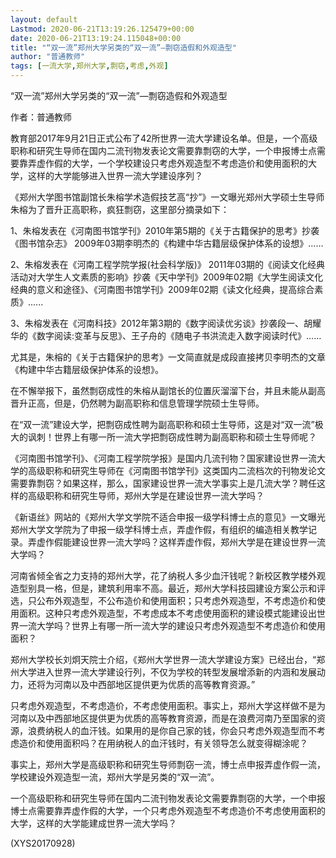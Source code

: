 ```yaml
---
layout: default
Lastmod: 2020-06-21T13:19:26.125479+00:00
date: 2020-06-21T13:19:24.115048+00:00
title: "“双一流”郑州大学另类的“双一流”—剽窃造假和外观造型"
author: "普通教师"
tags: [一流大学,郑州大学,剽窃,考虑,外观]
---
```


“双一流”郑州大学另类的“双一流”—剽窃造假和外观造型

作者：普通教师

教育部2017年9月21日正式公布了42所世界一流大学建设名单。但是，一个高级职称和研究生导师在国内二流刊物发表论文需要靠剽窃的大学，一个申报博士点需要靠弄虚作假的大学，一个学校建设只考虑外观造型不考虑造价和使用面积的大学，这样的大学能够进入世界一流大学建设序列？

《郑州大学图书馆副馆长朱榕学术造假技艺高“抄”》一文曝光郑州大学硕士生导师朱榕为了晋升正高职称，疯狂剽窃，这里部分摘录如下：

1、朱榕发表在《河南图书馆学刊》2010年第5期的《关于古籍保护的思考》抄袭《图书馆杂志》 2009年03期李明杰的《构建中华古籍层级保护体系的设想》……

2、朱榕发表在《河南工程学院学报(社会科学版)》 2011年03期的《阅读文化经典活动对大学生人文素质的影响》抄袭《天中学刊》2009年02期《大学生阅读文化经典的意义和途径》、《河南图书馆学刊》2009年02期《读文化经典，提高综合素质》......

3、朱榕发表在《河南科技》2012年第3期的《数字阅读优劣谈》抄袭段一、胡耀华的《数字阅读:变革与反思》、王子舟的《随电子书洪流走入数字阅读时代》……

尤其是，朱榕的《关于古籍保护的思考》一文简直就是成段直接拷贝李明杰的文章《构建中华古籍层级保护体系的设想》。

在不懈举报下，虽然剽窃成性的朱榕从副馆长的位置灰溜溜下台，并且未能从副高晋升正高，但是，仍然聘为副高职称和信息管理学院硕士生导师。

在“双一流”建设大学，把剽窃成性聘为副高职称和硕士生导师，这是对“双一流”极大的讽刺！世界上有哪一所一流大学把剽窃成性聘为副高职称和硕士生导师呢？

《河南图书馆学刊》、《河南工程学院学报》是国内几流刊物？国家建设世界一流大学的高级职称和研究生导师在《河南图书馆学刊》这类国内二流档次的刊物发论文需要靠剽窃？如果这样，那么，国家建设世界一流大学事实上是几流大学？聘任这样的高级职称和研究生导师，郑州大学是在建设世界一流大学吗？

《新语丝》网站的《郑州大学文学院不适合申报一级学科博士点的意见》一文曝光郑州大学文学院为了申报一级学科博士点，弄虚作假，有组织的编造相关教学记录。弄虚作假能建设世界一流大学吗？这样弄虚作假，郑州大学是在建设世界一流大学吗？

河南省倾全省之力支持的郑州大学，花了纳税人多少血汗钱呢？新校区教学楼外观造型别具一格，但是，建筑利用率不高。最近，郑州大学科技园建设方案公示和评选，只公布外观造型，不公布造价和使用面积；只考虑外观造型，不考虑造价和使用面积。这种只考虑外观造型，不考虑成本不考虑使用面积的建设模式能建设出世界一流大学吗？世界上有哪一所一流大学的建设只考虑外观造型不考虑造价和使用面积？

郑州大学校长刘炯天院士介绍，《郑州大学世界一流大学建设方案》已经出台，“郑州大学进入世界一流大学建设行列，不仅为学校的转型发展增添新的内涵和发展动力，还将为河南以及中西部地区提供更为优质的高等教育资源。”

只考虑外观造型，不考虑造价，不考虑使用面积。事实上，郑州大学这样做不是为河南以及中西部地区提供更为优质的高等教育资源，而是在浪费河南乃至国家的资源，浪费纳税人的血汗钱。如果用的是你自己家的钱，你会只考虑外观造型而不考虑造价和使用面积吗？在用纳税人的血汗钱时，有关领导怎么就变得糊涂呢？

事实上，郑州大学是高级职称和研究生导师剽窃一流，博士点申报弄虚作假一流，学校建设外观造型一流，郑州大学是另类的“双一流”。

一个高级职称和研究生导师在国内二流刊物发表论文需要靠剽窃的大学，一个申报博士点需要靠弄虚作假的大学，一个只考虑外观造型不考虑造价不考虑使用面积的大学，这样的大学能建成世界一流大学吗？

(XYS20170928)

